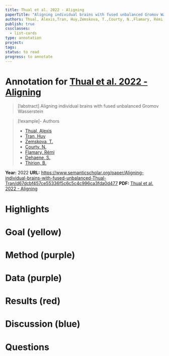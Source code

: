 ```yaml
---
title: Thual et al. 2022 - Aligning
paperTitle: "Aligning individual brains with fused unbalanced Gromov Wasserstein"
authors: Thual, Alexis,Tran, Huy,Zemskova, T.,Courty, N.,Flamary, Rémi,Dehaene, S.,Thirion, B.
publish: true
cssclasses:
  - list-cards
type: annotation
project:
tags:
status: to read
progress: to annotate
---
```

# Annotation for [Thual et al. 2022 - Aligning](Papers/References/Thual%20et%20al.%202022%20-%20Aligning)

> [!abstract] Aligning individual brains with fused unbalanced Gromov Wasserstein

> [!example]- Authors
> - [Thual, Alexis](Thual%2C%20Alexis)
> - [Tran, Huy](Tran%2C%20Huy)
> - [Zemskova, T.](Zemskova%2C%20T.)
> - [Courty, N.](Courty%2C%20N.)
> - [Flamary, Rémi](Flamary%2C%20R%C3%A9mi)
> - [Dehaene, S.](Dehaene%2C%20S.)
> - [Thirion, B.](Thirion%2C%20B.)

**Year:** 2022
**URL:** https://www.semanticscholar.org/paper/Aligning-individual-brains-with-fused-unbalanced-Thual-Tran/d67dcbf457ce55336f5c6c5c4c996ca3fda0d477
**PDF:** [Thual et al. 2022 - Aligning](Papers/PDFs/Thual%20et%20al.%202022%20-%20Aligning%20individual%20brains%20with%20fused%20unbalanced%20Gromov%20Wasserstein.pdf)

# Highlights


# Goal (yellow)


# Method (purple)


# Data (purple)


# Results (red)


# Discussion (blue)


# Questions

